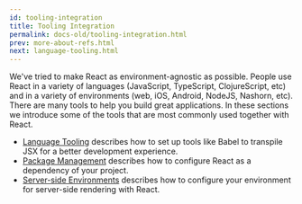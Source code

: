 ```yaml
---
id: tooling-integration
title: Tooling Integration
permalink: docs-old/tooling-integration.html
prev: more-about-refs.html
next: language-tooling.html
---
```


We've tried to make React as environment-agnostic as possible. People use React in a variety of languages (JavaScript, TypeScript, ClojureScript, etc) and in a variety of environments (web, iOS, Android, NodeJS, Nashorn, etc). There are many tools to help you build great applications. In these sections we introduce some of the tools that are most commonly used together with React.

* [Language Tooling](/react/docs/language-tooling.html) describes how to set up tools like Babel to transpile JSX for a better development experience.
* [Package Management](/react/docs/package-management.html) describes how to configure React as a dependency of your project.
* [Server-side Environments](/react/docs/environments.html) describes how to configure your environment for server-side rendering with React.
